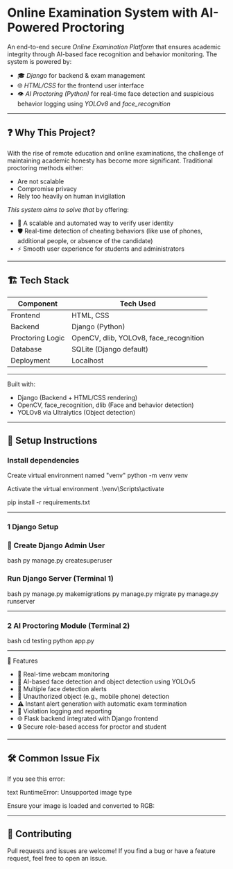 #  Online Examination System with AI-Powered Proctoring

An end-to-end secure *Online Examination Platform* that ensures academic integrity through AI-based face recognition and behavior monitoring. The system is powered by:

- 🎓 *Django* for backend & exam management  
- 🌐 *HTML/CSS* for the frontend user interface  
- 👁 *AI Proctoring (Python)* for real-time face detection and suspicious behavior logging using *YOLOv8* and *face_recognition*

---

## ❓ Why This Project?

With the rise of remote education and online examinations, the challenge of maintaining academic honesty has become more significant. Traditional proctoring methods either:

- Are not scalable  
- Compromise privacy  
- Rely too heavily on human invigilation

*This system aims to solve that* by offering:

- 🔐 A scalable and automated way to verify user identity  
- 🛡 Real-time detection of cheating behaviors (like use of phones, additional people, or absence of the candidate)  
- ⚡ Smooth user experience for students and administrators  

---

## 🏗 Tech Stack

| Component        | Tech Used                 |
|------------------|----------------------------|
| Frontend         |  HTML, CSS                 |
| Backend          | Django (Python)            |
| Proctoring Logic | OpenCV, dlib, YOLOv8, face_recognition |
| Database         | SQLite (Django default)    |
| Deployment       | Localhost                  |



---
Built with:
- Django (Backend + HTML/CSS rendering)
- OpenCV, face_recognition, dlib (Face and behavior detection)
- YOLOv8 via Ultralytics (Object detection)

---

## 🔧 Setup Instructions
### Install dependencies 

Create virtual environment named "venv"
python -m venv venv

Activate the virtual environment
.\venv\Scripts\activate



pip install -r requirements.txt

---
### 1 Django Setup
### 🔑 Create Django Admin User

bash
py manage.py createsuperuser

### Run Django Server (Terminal 1)
bash
py manage.py makemigrations
py manage.py migrate
py manage.py runserver

---

### 2 AI Proctoring Module (Terminal 2)

bash
cd testing
python app.py


---

🚀 Features
- 🎥 Real-time webcam monitoring
- 🧠 AI-based face detection and object detection using YOLOv5
- 👥 Multiple face detection alerts
- 📵 Unauthorized object (e.g., mobile phone) detection
- ⚠️ Instant alert generation with automatic exam termination
- 🧾 Violation logging and reporting
- 🌐 Flask backend integrated with Django frontend
- 🔒 Secure role-based access for proctor and student
---

## 🛠 Common Issue Fix

If you see this error:

text
RuntimeError: Unsupported image type


Ensure your image is loaded and converted to RGB:


---

## 🙋 Contributing

Pull requests and issues are welcome! If you find a bug or have a feature request, feel free to open an issue.
